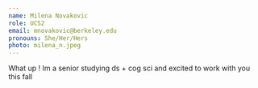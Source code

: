 ```yaml
---
name: Milena Novakovic
role: UCS2
email: mnovakovic@berkeley.edu
pronouns: She/Her/Hers
photo: milena_n.jpeg
---
```

What up ! Im a senior studying ds + cog sci and excited to work with you this fall 